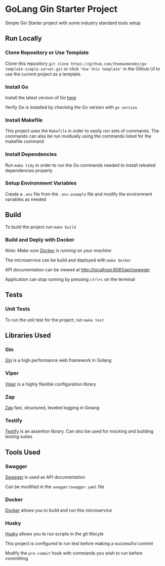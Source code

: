 # GoLang Gin Starter Project

Simple Gin Starter project with some industry standard tools setup

## Run Locally

### Clone Repository or Use Template

Clone this repository `git clone https://github.com/thomasmendez/go-template-simple-server.git` or click `'Use this template'` in the Github UI to use the current project as a template.

### Install Go

Install the latest version of Go [here](https://go.dev/doc/install)

Verify Go is installed by checking the Go version with `go version`

### Install Makefile

This project uses the `Makefile` in order to easily run sets of commands. The commands can also be run invidually using the commands listed for the makefile command

### Install Dependencies

Run `make tidy` in order to run the Go commands needed to install releated dependencies properly

### Setup Environment Variables

Create a `.env` file from the `.env.example` file and modify the environment variables as needed

## Build

To build the project run `make build`

### Build and Deply with Docker

*Note: Make sure [Docker](https://www.docker.com/) is running on your machine*

The microservice can be build and deployed with `make docker`

API documentation can be viewed at [http://localhost:8081/api/swagger](http://localhost:8081/api/swagger)

Application can stop running by pressing `ctrl+c` on the terminal

## Tests

### Unit Tests

To run the unit test for the project, run `make test`

## Libraries Used

### Gin

[Gin](https://github.com/gin-gonic/gin) is a high performance web framework in Golang

### Viper

[Viper](https://github.com/spf13/viper) is a highly flexible configuration library

### Zap

[Zap](https://github.com/uber-go/zap) fast, structured, leveled logging in Golang

### Testify

[Testify](https://github.com/stretchr/testify) is an assertion library. Can also be used for mocking and building testing suites

## Tools Used

### Swagger

[Swagger](https://swagger.io/) is used as API documentation

Can be modified in the `swagger/swagger.yaml` file

### Docker

[Docker](https://www.docker.com/) allows you to build and run this microservice

### Husky

[Husky](https://github.com/automation-co/husky) allows you to run scripts in the git lifecyle

This project is configured to run test before making a successful commit

Modify the `pre-commit` hook with commands you wish to run before committing
